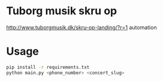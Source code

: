 # Tuborg musik skru op

http://www.tuborgmusik.dk/skru-op-landing/?r=1 automation


Usage
=====
```bash
pip install -r requirements.txt
python main.py <phone_number> <concert_slug>
```
